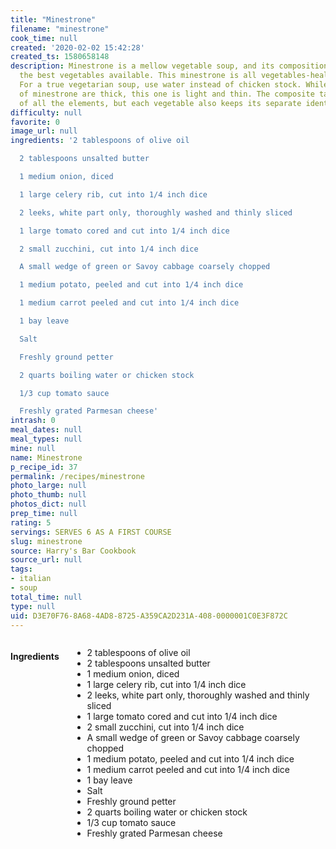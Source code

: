 ```yaml
---
title: "Minestrone"
filename: "minestrone"
cook_time: null
created: '2020-02-02 15:42:28'
created_ts: 1580658148
description: Minestrone is a mellow vegetable soup, and its composition depends on
  the best vegetables available. This minestrone is all vegetables-healthful and inexpensive.
  For a true vegetarian soup, use water instead of chicken stock. While many versions
  of minestrone are thick, this one is light and thin. The composite taste is a blend
  of all the elements, but each vegetable also keeps its separate identity.
difficulty: null
favorite: 0
image_url: null
ingredients: '2 tablespoons of olive oil

  2 tablespoons unsalted butter

  1 medium onion, diced

  1 large celery rib, cut into 1/4 inch dice

  2 leeks, white part only, thoroughly washed and thinly sliced

  1 large tomato cored and cut into 1/4 inch dice

  2 small zucchini, cut into 1/4 inch dice

  A small wedge of green or Savoy cabbage coarsely chopped

  1 medium potato, peeled and cut into 1/4 inch dice

  1 medium carrot peeled and cut into 1/4 inch dice

  1 bay leave

  Salt

  Freshly ground petter

  2 quarts boiling water or chicken stock

  1/3 cup tomato sauce

  Freshly grated Parmesan cheese'
intrash: 0
meal_dates: null
meal_types: null
mine: null
name: Minestrone
p_recipe_id: 37
permalink: /recipes/minestrone
photo_large: null
photo_thumb: null
photos_dict: null
prep_time: null
rating: 5
servings: SERVES 6 AS A FIRST COURSE
slug: minestrone
source: Harry's Bar Cookbook
source_url: null
tags:
- italian
- soup
total_time: null
type: null
uid: D3E70F76-8A68-4AD8-8725-A359CA2D231A-408-0000001C0E3F872C
---
```

<div class="large-8 medium-7 columns" id="writeup">	</div><!-- #writeup -->
</div><!-- #row-one -->
<div class="row" id="row-two">	<div class="medium-4 small-5 columns" id="ingredients"><h4>Ingredients</h4><div class="box box-ingredients content"><ul>
<li>2 tablespoons of olive oil</li>
<li>2 tablespoons unsalted butter</li>
<li>1 medium onion, diced</li>
<li>1 large celery rib, cut into 1/4 inch dice</li>
<li>2 leeks, white part only, thoroughly washed and thinly sliced</li>
<li>1 large tomato cored and cut into 1/4 inch dice</li>
<li>2 small zucchini, cut into 1/4 inch dice</li>
<li>A small wedge of green or Savoy cabbage coarsely chopped</li>
<li>1 medium potato, peeled and cut into 1/4 inch dice</li>
<li>1 medium carrot peeled and cut into 1/4 inch dice</li>
<li>1 bay leave</li>
<li>Salt</li>
<li>Freshly ground petter</li>
<li>2 quarts boiling water or chicken stock</li>
<li>1/3 cup tomato sauce</li>
<li>Freshly grated Parmesan cheese</li>
</ul>
</div>	</div>	<div class="medium-6 small-7 columns" id="directions">	</div>